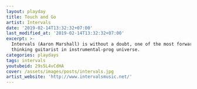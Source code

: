 ```yaml
---
layout: playday
title: Touch and Go
artist: Intervals
date: '2019-02-14T13:32:32+07:00'
last_modified_at: '2019-02-14T13:32:32+07:00'
excerpt: >-
  Intervals (Aaron Marshall) is without a doubt, one of the most forward
  thinking guitarist in instrumental-prog universe.
categories: playdays
tags: intervals
youtubeid: 29s5L4vCdHA
cover: /assets/images/posts/intervals.jpg
artist_website: 'http://www.intervalsmusic.net/'
---
```


